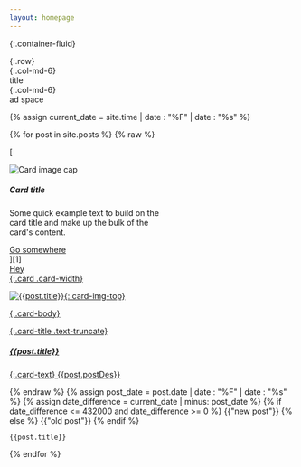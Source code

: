 ```yaml
---
layout: homepage
---
```


{:.container-fluid}
<div>
{:.row}
<div>
{:.col-md-6}
<div>
title
</div>
{:.col-md-6}
<div>
ad space
</div>
</div>
</div>

{% assign current_date = site.time | date : "%F" | date : "%s" %}



<div class="d-flex">

{% for post in site.posts %}
{% raw %}

[
<div class="card" style="width: 18rem;">
  <img class="card-img-top" src="..." alt="Card image cap">
  <div class="card-body">
    <h5 class="card-title">Card title</h5>
    <p class="card-text">Some quick example text to build on the card title and make up the bulk of the card's content.</p>
    <a href="#" class="btn btn-primary">Go somewhere</a>
  </div>
</div>
</a>
][1]

<a href="#">
<div>Hey</div>
</a>

<a href="f">
{:.card .card-width}
<div  style="width: 18rem;">


![{{post.title}}]({{post.postImg}} "{{post.title}}"){:.card-img-top}

{:.card-body}
<div>

{:.card-title .text-truncate}
##### {{post.title}}

{:.card-text}
{{post.postDes}}
</div>
</div>

</a>

{% endraw %}
    {% assign post_date = post.date | date : "%F" | date : "%s" %}
    {% assign date_difference =  current_date  | minus: post_date %}
    {% if date_difference <= 432000 and date_difference >= 0 %}
        {{"new post"}}
    {% else %}
        {{"old post"}}
    {% endif %}




    {{post.title}}
{% endfor %}

</div>


[1]: http://stackoverflow.com
